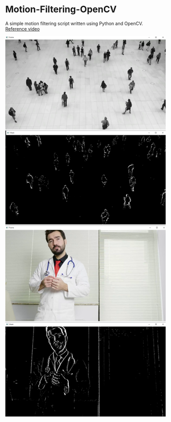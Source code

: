 # Motion-Filtering-OpenCV
A simple motion filtering script written using Python and OpenCV.  
[Reference video](https://www.youtube.com/watch?v=6xIVlduljl4&list=PL7yh-TELLS1FDEQmmfzwSKOqFMEPLtz6_)

![alt text](https://github.com/AtharvaTaras/Motion-Filtering-OpenCV/blob/main/output/Screenshot%20(878).png?raw=true)
![alt text](https://github.com/AtharvaTaras/Motion-Filtering-OpenCV/blob/main/output/Screenshot%20(879).png?raw=true)
![alt text](https://github.com/AtharvaTaras/Motion-Filtering-OpenCV/blob/main/output/Screenshot%20(880).png?raw=true)
![alt text](https://github.com/AtharvaTaras/Motion-Filtering-OpenCV/blob/main/output/Screenshot%20(881).png?raw=true)
